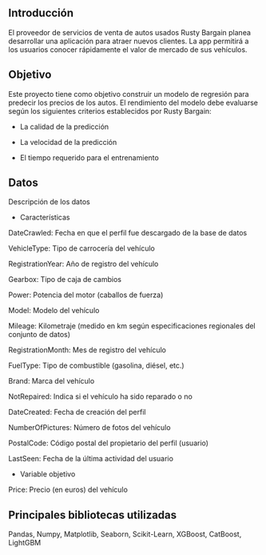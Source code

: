 ## Introducción

El proveedor de servicios de venta de autos usados Rusty Bargain planea desarrollar una aplicación para atraer nuevos clientes. La app permitirá a los usuarios conocer rápidamente el valor de mercado de sus vehículos.

## Objetivo

Este proyecto tiene como objetivo construir un modelo de regresión para predecir los precios de los autos. El rendimiento del modelo debe evaluarse según los siguientes criterios establecidos por Rusty Bargain:

- La calidad de la predicción

- La velocidad de la predicción

- El tiempo requerido para el entrenamiento

## Datos

Descripción de los datos

- Características

DateCrawled: Fecha en que el perfil fue descargado de la base de datos

VehicleType: Tipo de carrocería del vehículo

RegistrationYear: Año de registro del vehículo

Gearbox: Tipo de caja de cambios

Power: Potencia del motor (caballos de fuerza)

Model: Modelo del vehículo

Mileage: Kilometraje (medido en km según especificaciones regionales del conjunto de datos)

RegistrationMonth: Mes de registro del vehículo

FuelType: Tipo de combustible (gasolina, diésel, etc.)

Brand: Marca del vehículo

NotRepaired: Indica si el vehículo ha sido reparado o no

DateCreated: Fecha de creación del perfil

NumberOfPictures: Número de fotos del vehículo

PostalCode: Código postal del propietario del perfil (usuario)

LastSeen: Fecha de la última actividad del usuario

- Variable objetivo

Price: Precio (en euros) del vehículo

## Principales bibliotecas utilizadas

Pandas, Numpy, Matplotlib, Seaborn, Scikit-Learn, XGBoost, CatBoost, LightGBM